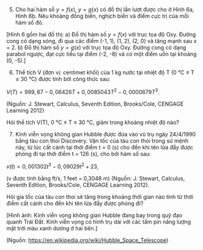 5. Cho hai hàm số $y = f(x)$, $y = g(x)$ có đồ thị lần lượt được cho ở Hình 6a, Hình 6b. Nêu khoảng đồng biến, nghịch biến và điểm cực trị của mỗi hàm số đó.

[Hình 6 gồm hai đồ thị:
a) Đồ thị hàm số $y = f(x)$ với trục tọa độ Oxy. Đường cong có dạng sóng, đi qua các điểm (-1, 1), (1, 2), (2, 0) và tăng mạnh sau x = 2.
b) Đồ thị hàm số $y = g(x)$ với trục tọa độ Oxy. Đường cong có dạng parabol ngược, đạt cực tiểu tại điểm (-2, -8) và có một điểm uốn tại khoảng (0, -5).]

6. Thể tích V (đơn vị: centimet khối) của 1 kg nước tại nhiệt độ T (0 °C ≤ T ≤ 30 °C) được tính bởi công thức sau:

$V(T) = 999,87 - 0,06426T + 0,0085043T^2 - 0,0000679T^3$.

(Nguồn: J. Stewart, Calculus, Seventh Edition, Brooks/Cole, CENGAGE Learning 2012)

Hỏi thể tích V(T), 0 °C ≤ T ≤ 30 °C, giảm trong khoảng nhiệt độ nào?

7. Kính viễn vọng không gian Hubble được đưa vào vũ trụ ngày 24/4/1990 bằng tàu con thoi Discovery. Vận tốc của tàu con thoi trong sứ mệnh này, từ lúc cất cánh tại thời điểm t = 0 (s) cho đến khi tên lửa đẩy được phóng đi tại thời điểm t = 126 (s), cho bởi hàm số sau:

$v(t) = 0,001302t^3 - 0,09029t^2 + 23$,

(v được tính bằng ft/s, 1 feet = 0,3048 m)
(Nguồn: J. Stewart, Calculus, Seventh Edition, Brooks/Cole, CENGAGE Learning 2012).

Hỏi gia tốc của tàu con thoi sẽ tăng trong khoảng thời gian nào tính từ thời điểm cất cánh cho đến khi tên lửa đẩy được phóng đi?

[Hình ảnh: Kính viễn vọng không gian Hubble đang bay trong quỹ đạo quanh Trái Đất. Kính viễn vọng có hình trụ dài với các tấm pin năng lượng mặt trời màu xanh dương ở hai bên.]

(Nguồn: https://en.wikipedia.org/wiki/Hubble_Space_Telescope)